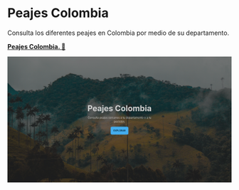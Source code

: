 # Peajes Colombia

Consulta los diferentes peajes en Colombia por medio de su departamento.

**[Peajes Colombia. 🚀](https://eibeel.github.io/Mapa-dinamico-de-peajes-en-Colombia/)**

![Texto alternativo](design/screenshot.png)
